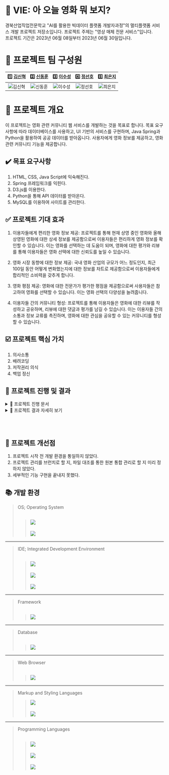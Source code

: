 # 📌 VIE: 아 오늘 영화 뭐 보지?

경북산업직업전문학교 "AI를 활용한 빅데이터 플랫폼 개발자과정"의 멀티플랫폼 서비스 개발 프로젝트 저장소입니다. 프로젝트 주제는 "영상 매체 전문 서비스"입니다.  
프로젝트 기간은 2023년 06월 08일부터 2023년 06월 30일입니다.

# 🎺 프로젝트 팀 구성원

|                                      1️⃣ [김신혁](https://github.com/909ma)                                      |                                    2️⃣ [신동훈](https://github.com/Holorifle)                                     |                                     3️⃣ [이수성](https://github.com/goal6722)                                     |                                      4️⃣ [정선호](https://github.com/QQSUNH)                                      |                                    5️⃣ [최은지](https://github.com/EunjiCh0i)                                     |
| :-------------------------------------------------------------------------------------------------------------: | :--------------------------------------------------------------------------------------------------------------: | :--------------------------------------------------------------------------------------------------------------: | :--------------------------------------------------------------------------------------------------------------: | :--------------------------------------------------------------------------------------------------------------: |
| <img src="https://avatars.githubusercontent.com/u/90695479" width="70px" height="" title="" alt="김신혁"></img> | <img src="https://avatars.githubusercontent.com/u/126536957" width="70px" height="" title="" alt="신동훈"></img> | <img src="https://avatars.githubusercontent.com/u/126537110" width="70px" height="" title="" alt="이수성"></img> | <img src="https://avatars.githubusercontent.com/u/126537093" width="70px" height="" title="" alt="정선호"></img> | <img src="https://avatars.githubusercontent.com/u/125620422" width="70px" height="" title="" alt="최은지"></img> |

# 📃 프로젝트 개요

이 프로젝트는 영화 관련 커뮤니티 웹 서비스를 개발하는 것을 목표로 합니다. 목표 요구사항에 따라 데이터베이스를 사용하고, UI 기반의 서비스를 구현하며, Java Spring과 Python을 활용하여 공공 데이터를 받아옵니다. 사용자에게 영화 정보를 제공하고, 영화 관련 커뮤니티 기능을 제공합니다.

## ✔️ 목표 요구사항

1. HTML, CSS, Java Script에 익숙해진다.
2. Spring 프레임워크를 익힌다.
3. D3.js를 이용한다.
4. Python을 통해 API 데이터를 받아온다.
5. MySQL를 이용하여 사이트를 관리한다.

## ✅ 프로젝트 기대 효과

1. 이용자들에게 편리한 영화 정보 제공: 프로젝트를 통해 현재 상영 중인 영화와 올해 상영된 영화에 대한 상세 정보를 제공함으로써 이용자들은 편리하게 영화 정보를 확인할 수 있습니다. 이는 영화를 선택하는 데 도움이 되며, 영화에 대한 평가와 리뷰를 통해 이용자들은 영화 선택에 대한 신뢰도를 높일 수 있습니다.

2. 영화 시장 동향에 대한 정보 제공: 국내 영화 산업의 규모가 어느 정도인지, 최근 100일 동안 어떻게 변화했는지에 대한 정보를 차트로 제공함으로써 이용자들에게 합리적인 소비력을 갖추게 합니다.

3. 영화 평점 제공: 영화에 대한 전문가가 평가한 평점을 제공함으로써 사용자들은 참고하여 영화를 선택할 수 있습니다. 이는 영화 선택의 다양성을 늘려줍니다.

4. 이용자들 간의 커뮤니티 형성: 프로젝트를 통해 이용자들은 영화에 대한 리뷰를 작성하고 공유하며, 리뷰에 대한 댓글과 평가를 남길 수 있습니다. 이는 이용자들 간의 소통과 정보 교류를 촉진하며, 영화에 대한 관심을 공유할 수 있는 커뮤니티를 형성할 수 있습니다.

## ☑️ 프로젝트 핵심 가치

1. 의사소통
2. 배려코딩
3. 저작권리 의식
4. 백업 정신

## 📑 프로젝트 진행 및 결과

<details>
    <summary>📁 프로젝트 진행 문서</summary>
   
## 요구사항 정의서
<img src="./기타/요구사항정의서/요구사항정의서.jpg" width="100%" height="" title="" alt="요구사항 정의서"></img> <br>
<img src="./기타/요구사항정의서/요구사항정의서2.jpg" width="100%" height="" title="" alt="요구사항 정의서"></img><br>
<img src="./기타/요구사항정의서/요구사항정의서3.jpg" width="100%" height="" title="" alt="요구사항 정의서"></img><br>
<img src="./기타/요구사항정의서/요구사항정의서4.jpg" width="100%" height="" title="" alt="요구사항 정의서"></img>

## Gantt Chart

<img src="./기타/Gantt 차트/Gantt 차트.jpg" width="100%" height="" title="" alt="Gantt Chart"></img>

## 프로젝트 일정 관리

<img src="./기타/프로젝트 일정 관리/프로젝트 일정 관리.jpg" width="100%" height="" title="" alt="프로젝트 일정 관리"></img>

## 웹 구조 다이어그램

<img src="./기타/웹 사이트 구조 다이어그램/웹 사이트 구조 다이어그램.jpg" width="100%" height="" title="" alt="웹 구조 다이어그램"></img>

## 테이블 정의서

<img src="./기타/테이블 정의서/테이블정의서.jpg" width="100%" height="" title="" alt="테이블정의서"></img><br>
<img src="./기타/테이블 정의서/테이블정의서2.jpg" width="100%" height="" title="" alt="테이블정의서2"></img>

## ERD

<img src="./기타/ER다이어그램/ERD.jpg" width="100%" height="" title="" alt="ERD"></img>

---

</details>

<details>
    <summary>📁 프로젝트 결과 자세히 보기</summary>

## 데이터베이스 갱신

<img src="./제출 파일 관리/결과화면/1%20파이썬을%20사용해%20DB%20업데이트.gif" width="100%" height="" title="" alt="DB갱신"></img> <br>
Python으로 만든 DB 관리 툴입니다.
<br><br>

## 회원가입 및 로그인

<img src="./제출 파일 관리/결과화면/2%20회원가입%20로그인.gif" width="100%" height="" title="" alt="sign"></img> <br>
회원가입하고 로그인하는 과정입니다.
<br><br>

## 네비게이션

<img src="./제출 파일 관리/결과화면/3%20네비스타일.gif" width="100%" height="" title="" alt="navi"></img> <br>
네비게이션입니다.
<br><br>

## BIG 3

<img src="./제출 파일 관리/결과화면/4%20big%203.gif" width="100%" height="" title="" alt="sign"></img> <br>
지금 가장 잘 팔리는 영화 Best 3입니다.
<br><br>

## 영화 찾기 및 영화 상세보기

<img src="./제출 파일 관리/결과화면/5%20영화%20찾기%20및%20영화%20상세%20정보.gif" width="100%" height="" title="" alt="search"></img> <br>
데이터베이스에 있는 영화 목록을 보고 영화를 찾아 상세 정보를 확인하는 모습입니다.  
<br><br>

## 영화평점

<img src="./제출 파일 관리/결과화면/7%20영화%20평점.jpg" width="100%" height="" title="" alt="rate"></img> <br>
주어진 조건과 일치하는 영화들의 평점을 제공합니다.
<br><br>

## 상영작 통계

<img src="./제출 파일 관리/결과화면/8%20상영작%20통계.gif" width="100%" height="" title="" alt="chart1"></img> <br>
상영작 통계를 제공합니다.
<br><br>

## 개봉작 통계

<img src="./제출 파일 관리/결과화면/9%20개봉작%20통계.gif" width="100%" height="" title="" alt="chart2"></img> <br>
개봉작 통계를 제공합니다.
<br><br>

## 게시판

| 공지사항 게시판                                                                                            | 자유게시판                                                                                                   |
| ---------------------------------------------------------------------------------------------------------- | ------------------------------------------------------------------------------------------------------------ |
| <img src="./제출 파일 관리/결과화면/10%20공지사항1.jpg" width="100%" height="" title="" alt="board"></img> | <img src="./제출 파일 관리/결과화면/11%20자유게시판1.jpg" width="100%" height="" title="" alt="board"></img> |
| <img src="./제출 파일 관리/결과화면/10%20공지사항2.jpg" width="100%" height="" title="" alt="board"></img> | <img src="./제출 파일 관리/결과화면/11%20자유게시판2.jpg" width="100%" height="" title="" alt="board"></img> |

게시판 기능입니다.
<br><br>

## 회원 정보 수정

<img src="./제출 파일 관리/결과화면/12%20회원%20정보%20수정.gif" width="100%" height="" title="" alt="update"></img> <br>
회원 정보 수정 기능을 제공합니다.  
<br><br>

---

</details>

<br><br>

## 📝 프로젝트 개선점

1. 프로젝트 시작 전 개발 환경을 통일하지 않았다.
2. 프로젝트 관리를 브런치로 할 지, 파일 대조를 통한 원본 통합 관리로 할 지 미리 정하지 않았다.
3. 세부적인 기능 구현을 끝내지 못했다.

## 📚 개발 환경

> OS; Operating System  
> <br>
>
> > <img src="https://img.shields.io/badge/Windows-0078D6?style=for-the-badge&logo=Windows&logoColor=white"> <br>  
> > <img src="https://img.shields.io/badge/macos -000000?style=for-the-badge&logo=macos&logoColor=white">

---

> IDE; Integrated Development Environment  
> <br>
>
> > <img src="https://img.shields.io/badge/eclipseide -525C86?style=for-the-badge&logo=eclipseide&logoColor=white"> <br>  
> > <img src="https://img.shields.io/badge/Visual Studio Code -007ACC?style=for-the-badge&logo=visualstudiocode&logoColor=white"> <br>  
> > <img src="https://img.shields.io/badge/pycharm -000000?style=for-the-badge&logo=pycharm&logoColor=white">

---

> Framework  
> <br>
>
> > <img src="https://img.shields.io/badge/spring -6DB33F?style=for-the-badge&logo=spring&logoColor=white">

---

> Database  
> <br>
>
> > <img src="https://img.shields.io/badge/mysql -4479A1?style=for-the-badge&logo=mysql&logoColor=white">

---

> Web Browser  
>  <br>
>
> > <img src="https://img.shields.io/badge/googlechrome -4285F4?style=for-the-badge&logo=googlechrome&logoColor=white">

---

> Markup and Styling Languages
> <br>
>
> > <img src="https://img.shields.io/badge/HTML5 -E34F26?style=for-the-badge&logo=HTML5&logoColor=white"> <br>  
> > <img src="https://img.shields.io/badge/CSS3 -1572B6?style=for-the-badge&logo=CSS3&logoColor=white">

---

> Programming Languages  
> <br>
>
> > <img src="https://img.shields.io/badge/JAVA -A8B9CC?style=for-the-badge&logo=coffeescript&logoColor=white"> <br>  
> > <img src="https://img.shields.io/badge/Java Script -F7DF1E?style=for-the-badge&logo=JavaScript&logoColor=white"> <br>  
> > <img src="https://img.shields.io/badge/python -3776AB?style=for-the-badge&logo=python&logoColor=white">
